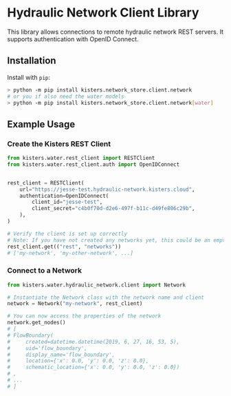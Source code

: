 # Hydraulic Network Client Library

This library allows connections to remote hydraulic network REST servers. It
supports authentication with OpenID Connect.

## Installation

Install with `pip`:

```bash
> python -m pip install kisters.network_store.client.network
# or you if also need the water models
> python -m pip install kisters.network_store.client.network[water]
```


## Example Usage

### Create the Kisters REST Client

```python
from kisters.water.rest_client import RESTClient
from kisters.water.rest_client.auth import OpenIDConnect


rest_client = RESTClient(
    url="https://jesse-test.hydraulic-network.kisters.cloud",
    authentication=OpenIDConnect(
        client_id="jesse-test",
        client_secret="c4b0f70d-d2e6-497f-b11c-d49fe806c29b",
    ),
)

# Verify the client is set up correctly
# Note: If you have not created any networks yet, this could be an empty list
rest_client.get(("rest", "networks"))
# ['my-network', 'my-other-network', ...]
```

### Connect to a Network

```python
from kisters.water.hydraulic_network.client import Network

# Instantiate the Network class with the network name and client
network = Network("my-network", rest_client)

# You can now access the properties of the network
network.get_nodes()
# [
# FlowBoundary(
#     created=datetime.datetime(2019, 6, 27, 16, 53, 5),
#     uid='flow_boundary',
#     display_name='flow_boundary',
#     location={'x': 0.0, 'y': 0.0, 'z': 0.0},
#     schematic_location={'x': 0.0, 'y': 0.0, 'z': 0.0})
# ,
# ...
# ]
```
